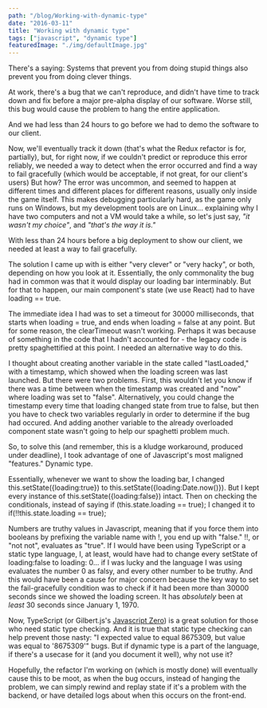 ```yaml
---
path: "/blog/Working-with-dynamic-type"
date: "2016-03-11"
title: "Working with dynamic type"
tags: ["javascript", "dynamic type"]
featuredImage: "./img/defaultImage.jpg"
---
```


There's a saying: Systems that prevent you from doing stupid things also prevent you from doing clever things.  

At work, there's a bug that we can't reproduce, and didn't have time to track down and fix before a major pre-alpha display of our software.  Worse still, this bug would cause the problem to hang the entire application. 

And we had less than 24 hours to go before we had to demo the software to our client. 

Now, we'll eventually track it down (that's what the Redux refactor is for, partially), but, for right now, if we couldn't predict or reproduce this error reliably, we needed a way to detect when the error occurred and find a way to fail gracefully (which would be acceptable, if not great, for our client's users) But how? The error was uncommon, and seemed to happen at different times and different places for different reasons, usually only inside the game itself. This makes debugging particularly hard, as the game only runs on Windows, but my development tools are on Linux... explaining why I have two computers and not a VM would take a while, so let's just say, *"it wasn't my choice"*, and *"that's the way it is."*

With less than 24 hours before a big deployment to show our client, we needed at least a way to fail gracefully.  

The solution I came up with is either "very clever" or "very hacky", or both, depending on how you look at it.  Essentially, the only commonality the bug had in common was that it would display our loading bar interminably.  But for that to happen, our main component's state (we use React) had to have loading == true.  

The immediate idea I had was to set a timeout for 30000 milliseconds, that starts when loading = true, and ends when loading = false at any point. But for some reason, the clearTimeout wasn't working.  Perhaps it was because of something in the code that I hadn't accounted for - the legacy code is pretty spaghettified at this point.  I needed an alternative way to do this.  

I thought about creating another variable in the state called "lastLoaded," with a timestamp, which showed when the loading screen was last launched.  But there were two problems.  First, this wouldn't let you know if there was a time between when the timestamp was created and "now" where loading was set to "false".  Alternatively, you could change the timestamp every time that loading changed state from true to false, but then you have to check two variables regularly in order to determine if the bug had occured.  And adding another variable to the already overloaded component state wasn't going to help our spaghetti problem much. 

So, to solve this (and remember, this is a kludge workaround, produced under deadline), I took advantage of one of Javascript's most maligned "features."  Dynamic type. 

Essentially, whenever we want to show the loading bar, I changed this.setState({loading:true}) to this.setState({loading:Date.now()}).  But I kept every instance of this.setState({loading:false}) intact.  Then on checking the conditionals, instead of saying if (this.state.loading == true); I changed it to if(!!this.state.loading == true);  

Numbers are truthy values in Javascript, meaning that if you force them into booleans by prefixing the variable name with !, you end up with "false."  !!, or "not not", evaluates as "true". If I would have been using TypeScript or a static type language, I, at least, would have had to change every setState of loading:false to loading: 0... if I was lucky and the language I was using evaluates the number 0 as falsy, and every other number to be truthy.  And this would have been a cause for major concern because the key way to set the fail-gracefully condition was to check if it had been more than 30000 seconds since we showed the loading screen.  It has *absolutely* been at *least* 30 seconds since January 1, 1970.  

Now, TypeScript (or Gilbert.js's [Javascript Zero](http://js-zero.com/)) is a great solution for those who need static type checking. And it is true that static type checking can help prevent those nasty: "I expected value to equal 8675309, but value was equal to '8675309'" bugs.  But if dynamic type is a part of the language, if there's a usecase for it (and you document it well), why not use it?

Hopefully, the refactor I'm working on (which is mostly done) will eventually cause this to be moot, as when the bug occurs, instead of hanging the problem, we can simply rewind and replay state if it's a problem with the backend, or have detailed logs about when this occurs on the front-end. 